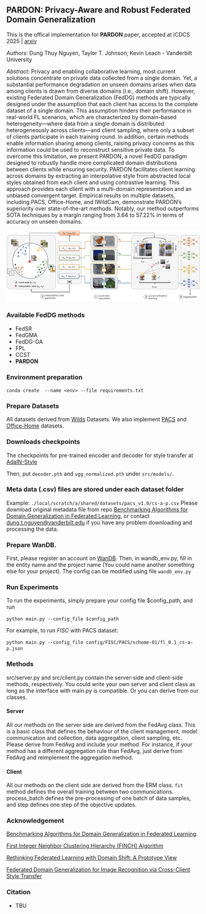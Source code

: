 ## PARDON: Privacy-Aware and Robust Federated Domain Generalization

This is the offical implementation for __PARDON__ paper, accepted at ICDCS 2025 | [arxiv](https://arxiv.org/abs/2410.22622)

*Authors*: Dung Thuy Nguyen, Taylor T. Johnson, Kevin Leach - Vanderbilt University

*Abstract*: Privacy and enabling collaborative learning, most current solutions concentrate on private data collected from a single domain. Yet, a substantial performance degradation on unseen domains arises when data among clients is drawn from diverse domains (i.e., domain shift). However, existing Federated Domain Generalization (FedDG) methods are typically designed under the assumption that each client has access to the complete dataset of a single domain. This assumption hinders their performance in real-world FL scenarios, which are characterized by domain-based heterogeneity—where data from a single domain is distributed heterogeneously across clients—and client sampling, where only a subset of clients participate in each training round. In addition, certain methods enable information sharing among clients, raising privacy concerns as this information could be used to reconstruct sensitive private data. 
To overcome this limitation, we present PARDON, a novel FedDG paradigm designed to robustly handle more complicated domain distributions between clients while ensuring security. PARDON facilitates client learning across domains by extracting an interpolative style from abstracted local styles obtained from each client and using contrastive learning. This approach provides each client with a multi-domain representation and an unbiased convergent target. Empirical results on multiple datasets, including PACS, Office-Home, and IWildCam, demonstrate PARDON’s superiority over state-of-the-art methods. Notably, our method outperforms SOTA techniques by a margin ranging from 3.64 to 57.22% in terms of accuracy on unseen domains.

![Overall Pipeline](./architecture-1.png)

### Available FedDG methods
* FedSR
* FedGMA
* FedDG-GA
* FPL
* CCST
* **PARDON**

### Environment preparation
```
conda create  --name <env> --file requirements.txt
```

### Prepare Datasets
All datasets derived from [Wilds](https://wilds.stanford.edu/) Datasets. We also implement [PACS](https://arxiv.org/abs/2007.01434) and [Office-Home](https://www.hemanthdv.org/officeHomeDataset.html) datasets.


### Downloads checkpoints
The checkpoints for pre-trained encoder and decoder for style transfer at [AdaIN-Style](https://github.com/xunhuang1995/AdaIN-style/blob/master/models/download_models.sh)

Then, put `decoder.pth` and `vgg_normalized.pth` under `src/models/`.

### Meta data (.csv) files are stored under each dataset folder
Example: ```./local/scratch/a/shared/datasets/pacs_v1.0/cs-a-p.csv```
Please download original metadata file from repo [Benchmarking Algorithms for Domain Generalization in Federated Learning](https://github.com/inouye-lab/FedDG_Benchmark), or contact dung.t.nguyen@vanderbilt.edu if you have any problem downloading and processing the data.

### Prepare WanDB.
First, please register an account on [WanDB](https://wandb.ai/). Then, in wandb_env.py, fill in the entity name and the project name (You could name another something else for your project).
The config can be modified using file ```wandb_env.py```

### Run Experiments
To run the experiments, simply prepare your config file $config_path, and run
```
python main.py --config_file $config_path
```
For example, to run *FISC* with PACS dataset:
```
python main.py --config_file config/FISC/PACS/scheme-01/fl_0.1_cs-a-p.json
```

### Methods
src/server.py and src/client.py contain the server-side and client-side methods, respectively. You could write your own server and client class as long as the interface with main.py is compatible. Or you can derive from our classes.


#### Server
All our methods on the server side are derived from the FedAvg class. This is a basic class that defines the behaviour of the client management, model communication and collection, data aggregation, client sampling, etc. Please derive from FedAvg and include your method. For instance, if your method has a different aggregation rule than FedAvg, just derive from FedAvg and reimplement the aggregation method.

#### Client
All our methods on the client side are derived from the ERM class. `fit` method defines the overall training between two communications. process_batch defines the pre-processing of one batch of data samples, and step defines one step of the objective updates. 

### Acknowledgement
[Benchmarking Algorithms for Domain Generalization in Federated Learning](https://github.com/inouye-lab/FedDG_Benchmark).

[First Integer Neighbor Clustering Hierarchy (FINCH) Algorithm](https://github.com/ssarfraz/FINCH-Clustering)

[Rethinking Federated Learning with Domain Shift: A Prototype View](https://github.com/WenkeHuang/RethinkFL)

[Federated Domain Generalization for Image Recognition via Cross-Client Style Transfer](https://github.com/JeremyCJM/CCST)

### Citation
- TBU
